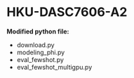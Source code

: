 # HKU-DASC7606-A2
**Modified python file:**
- download.py
- modeling_phi.py
- eval_fewshot.py
- eval_fewshot_multigpu.py
